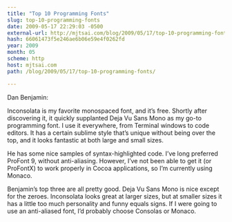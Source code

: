 ```yaml
---
title: "Top 10 Programming Fonts"
slug: top-10-programming-fonts
date: 2009-05-17 22:29:03 -0500
external-url: http://mjtsai.com/blog/2009/05/17/top-10-programming-fonts/
hash: 66061473f5e246ae6b06e59e4f0262fd
year: 2009
month: 05
scheme: http
host: mjtsai.com
path: /blog/2009/05/17/top-10-programming-fonts/

---
```


Dan Benjamin:


Inconsolata is my favorite monospaced font, and it’s free. Shortly after discovering it, it quickly supplanted Deja Vu Sans Mono as my go-to programming font. I use it everywhere, from Terminal windows to code editors. It has a certain sublime style that’s unique without being over the top, and it looks fantastic at both large and small sizes.


He has some nice samples of syntax-highlighted code. I’ve long preferred ProFont 9, without anti-aliasing. However, I’ve not been able to get it (or ProFontX) to work properly in Cocoa applications, so I’m currently using Monaco.


Benjamin’s top three are all pretty good. Deja Vu Sans Mono is nice except for the zeroes. Inconsolata looks great at larger sizes, but at smaller sizes it has a little too much personality and funny equals signs. If I were going to use an anti-aliased font, I’d probably choose Consolas or Monaco.


